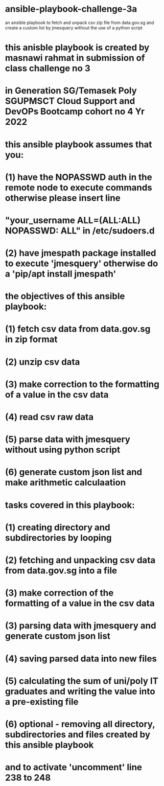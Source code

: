 # ansible-playbook-challenge-3a
an ansible playbook to fetch and unpack csv zip file from data.gov.sg and create a custom list by jmesquery without the use of a python script
# this anisble playbook is created by masnawi rahmat in submission of class challenge no 3 
# in Generation SG/Temasek Poly SGUPMSCT Cloud Support and DevOPs Bootcamp cohort no 4 Yr 2022
# this ansible playbook assumes that you:
# (1) have the NOPASSWD auth in the remote node to execute commands otherwise please insert line 
# "your_username ALL=(ALL:ALL)       NOPASSWD: ALL" in /etc/sudoers.d
# (2) have jmespath package installed to execute 'jmesquery' otherwise do a 'pip/apt install jmespath' 
# the objectives of this ansible playbook:
# (1) fetch csv data from data.gov.sg in zip format
# (2) unzip csv data
# (3) make correction to the formatting of a value in the csv data
# (4) read csv raw data
# (5) parse data with jmesquery without using python script
# (6) generate custom json list and make arithmetic calculaation
# tasks covered in this playbook: 
# (1) creating directory and subdirectories by looping
# (2) fetching and unpacking csv data from data.gov.sg into a file
# (3) make correction of the formatting of a value in the csv data
# (3) parsing data with jmesquery and generate custom json list
# (4) saving parsed data into new files  
# (5) calculating the sum of uni/poly IT graduates and writing the value into a pre-existing file
# (6) optional - removing all directory, subdirectories and files created by this ansible playbook
# and to activate 'uncomment' line 238 to 248

